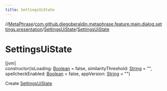 ```yaml
---
title: SettingsUiState
---
```

//[MetaPhrase](../../../index.html)/[com.github.diegoberaldin.metaphrase.feature.main.dialog.settings.presentation](../index.html)/[SettingsUiState](index.html)/[SettingsUiState](-settings-ui-state.html)



# SettingsUiState



[jvm]\
constructor(isLoading: [Boolean](https://kotlinlang.org/api/latest/jvm/stdlib/kotlin/-boolean/index.html) = false, similarityThreshold: [String](https://kotlinlang.org/api/latest/jvm/stdlib/kotlin/-string/index.html) = &quot;&quot;, spellcheckEnabled: [Boolean](https://kotlinlang.org/api/latest/jvm/stdlib/kotlin/-boolean/index.html) = false, appVersion: [String](https://kotlinlang.org/api/latest/jvm/stdlib/kotlin/-string/index.html) = &quot;&quot;)



Create [SettingsUiState](index.html)




